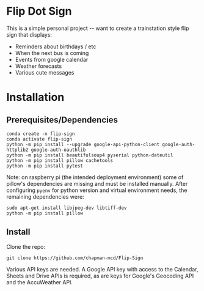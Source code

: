 # Flip Dot Sign

This is a simple personal project -- want to create a trainstation style flip sign that displays:

- Reminders about birthdays / etc
- When the next bus is coming
- Events from google calendar
- Weather forecasts
- Various cute messages

# Installation

## Prerequisites/Dependencies

```commandline
conda create -n flip-sign
conda activate flip-sign
python -m pip install --upgrade google-api-python-client google-auth-httplib2 google-auth-oauthlib
python -m pip install beautifulsoup4 pyserial python-dateutil
python -m pip install pillow cachetools
python -m pip install pytest 
```

Note: on raspberry pi (the intended deployment environment) some of pillow's dependencies are missing and must be installed manually.  After configuring ```pyenv``` for python version and virtual environment needs, the remaining dependencies were:
```commandline
sudo apt-get install libjpeg-dev libtiff-dev
python -m pip install pillow
```

## Install

Clone the repo:
```commandline
git clone https://github.com/chapman-mcd/Flip-Sign
```

Various API keys are needed.  A Google API key with access to the Calendar, Sheets and Drive APIs is required, as are keys for Google's Geocoding API and the AccuWeather API.